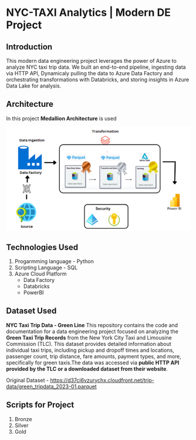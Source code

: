 # NYC-TAXI Analytics | Modern DE Project

## **Introduction**
This modern data engineering project leverages the power of Azure to analyze NYC taxi trip data. We built an end-to-end pipeline, ingesting data via HTTP API, Dynamicaly pulling the data to Azure Data Factory and orchestrating transformations with Databricks, and storing insights in Azure Data Lake for analysis.

## **Architecture**
In this project **Medallion Architecture** is used

![Project Architecture](Architecture.png)

## Technologies Used
1. Progarmming language - Python
2. Scripting Language - SQL
3. Azure Cloud Platform
     - Data Factory
     - Databricks
     - PowerBI

## **Dataset Used**
   **NYC Taxi Trip Data - Green Line**
This repository contains the code and documentation for a data engineering project focused on analyzing the **Green Taxi Trip Records** from the New York City Taxi and Limousine Commission (TLC). This dataset provides detailed information about individual taxi trips, including pickup and dropoff times and locations, passenger count, trip distance, fare amounts, payment types, and more, specifically for green taxis.The data was accessed via **public HTTP API provided by the TLC or a downloaded dataset from their website**.

Original Dataset - https://d37ci6vzurychx.cloudfront.net/trip-data/green_tripdata_2023-01.parquet

## **Scripts for Project**
1. Bronze
2. Silver
3. Gold

